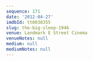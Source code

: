```yaml
---
sequence: 171
date: '2012-04-27'
imdbId: tt0038355
slug: the-big-sleep-1946
venue: Landmark E Street Cinema
venueNotes: null
medium: null
mediumNotes: null
---
```


